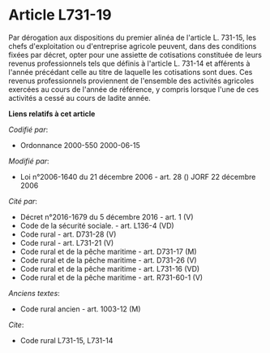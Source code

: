 # Article L731-19

Par dérogation aux dispositions du premier alinéa de l'article L. 731-15, les chefs d'exploitation ou d'entreprise agricole
peuvent, dans des conditions fixées par décret, opter pour une assiette de cotisations constituée de leurs revenus
professionnels tels que définis à l'article L. 731-14 et afférents à l'année précédant celle au titre de laquelle les
cotisations sont dues. Ces revenus professionnels proviennent de l'ensemble des activités agricoles exercées au cours de
l'année de référence, y compris lorsque l'une de ces activités a cessé au cours de ladite année.

**Liens relatifs à cet article**

_Codifié par_:

  - Ordonnance 2000-550 2000-06-15

_Modifié par_:

  - Loi n°2006-1640 du 21 décembre 2006 - art. 28 () JORF 22 décembre 2006

_Cité par_:

  - Décret n°2016-1679 du 5 décembre 2016 - art. 1 (V)
  - Code de la sécurité sociale. - art. L136-4 (VD)
  - Code rural - art. D731-28 (V)
  - Code rural - art. L731-21 (V)
  - Code rural et de la pêche maritime - art. D731-17 (M)
  - Code rural et de la pêche maritime - art. D731-26 (V)
  - Code rural et de la pêche maritime - art. L731-16 (VD)
  - Code rural et de la pêche maritime - art. R731-60-1 (V)

_Anciens textes_:

  - Code rural ancien - art. 1003-12 (M)

_Cite_:

  - Code rural L731-15, L731-14
